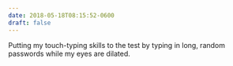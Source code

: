 ```yaml
---
date: 2018-05-18T08:15:52-0600
draft: false
---
```




Putting my touch-typing skills to the test by typing in long, random passwords while my eyes are dilated.



